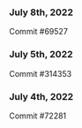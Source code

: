 ### July 8th, 2022

Commit #69527

### July 5th, 2022

Commit #314353


### July 4th, 2022

Commit #72281
